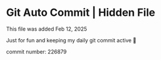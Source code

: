 # Git Auto Commit | Hidden File

This file was added Feb 12, 2025

Just for fun and keeping my daily git commit active 🤪

commit number: 226879
